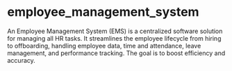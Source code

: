 # employee_management_system
An Employee Management System (EMS) is a centralized software solution for managing all HR tasks. It streamlines the employee lifecycle from hiring to offboarding, handling employee data, time and attendance, leave management, and performance tracking. The goal is to boost efficiency and accuracy.
